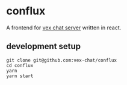 # conflux

A frontend for [vex chat server](https://github.com/vex-chat/vex-server) written in react.

## development setup

```
git clone git@github.com:vex-chat/conflux
cd conflux
yarn
yarn start
```


